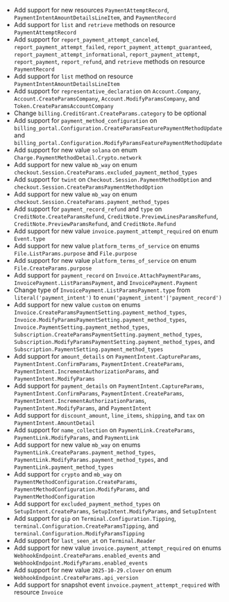 * Add support for new resources `PaymentAttemptRecord`, `PaymentIntentAmountDetailsLineItem`, and `PaymentRecord`
* Add support for `list` and `retrieve` methods on resource `PaymentAttemptRecord`
* Add support for `report_payment_attempt_canceled`, `report_payment_attempt_failed`, `report_payment_attempt_guaranteed`, `report_payment_attempt_informational`, `report_payment_attempt`, `report_payment`, `report_refund`, and `retrieve` methods on resource `PaymentRecord`
* Add support for `list` method on resource `PaymentIntentAmountDetailsLineItem`
* Add support for `representative_declaration` on `Account.Company`, `Account.CreateParamsCompany`, `Account.ModifyParamsCompany`, and `Token.CreateParamsAccountCompany`
* Change `billing.CreditGrant.CreateParams.category` to be optional
* Add support for `payment_method_configuration` on `billing_portal.Configuration.CreateParamsFeaturePaymentMethodUpdate` and `billing_portal.Configuration.ModifyParamsFeaturePaymentMethodUpdate`
* Add support for new value `solana` on enum `Charge.PaymentMethodDetail.Crypto.network`
* Add support for new value `mb_way` on enum `checkout.Session.CreateParams.excluded_payment_method_types`
* Add support for `twint` on `Checkout.Session.PaymentMethodOption` and `checkout.Session.CreateParamsPaymentMethodOption`
* Add support for new value `mb_way` on enum `checkout.Session.CreateParams.payment_method_types`
* Add support for `payment_record_refund` and `type` on `CreditNote.CreateParamsRefund`, `CreditNote.PreviewLinesParamsRefund`, `CreditNote.PreviewParamsRefund`, and `CreditNote.Refund`
* Add support for new value `invoice.payment_attempt_required` on enum `Event.type`
* Add support for new value `platform_terms_of_service` on enums `File.ListParams.purpose` and `File.purpose`
* Add support for new value `platform_terms_of_service` on enum `File.CreateParams.purpose`
* Add support for `payment_record` on `Invoice.AttachPaymentParams`, `InvoicePayment.ListParamsPayment`, and `InvoicePayment.Payment`
* Change type of `InvoicePayment.ListParamsPayment.type` from `literal('payment_intent')` to `enum('payment_intent'|'payment_record')`
* Add support for new value `custom` on enums `Invoice.CreateParamsPaymentSetting.payment_method_types`, `Invoice.ModifyParamsPaymentSetting.payment_method_types`, `Invoice.PaymentSetting.payment_method_types`, `Subscription.CreateParamsPaymentSetting.payment_method_types`, `Subscription.ModifyParamsPaymentSetting.payment_method_types`, and `Subscription.PaymentSetting.payment_method_types`
* Add support for `amount_details` on `PaymentIntent.CaptureParams`, `PaymentIntent.ConfirmParams`, `PaymentIntent.CreateParams`, `PaymentIntent.IncrementAuthorizationParams`, and `PaymentIntent.ModifyParams`
* Add support for `payment_details` on `PaymentIntent.CaptureParams`, `PaymentIntent.ConfirmParams`, `PaymentIntent.CreateParams`, `PaymentIntent.IncrementAuthorizationParams`, `PaymentIntent.ModifyParams`, and `PaymentIntent`
* Add support for `discount_amount`, `line_items`, `shipping`, and `tax` on `PaymentIntent.AmountDetail`
* Add support for `name_collection` on `PaymentLink.CreateParams`, `PaymentLink.ModifyParams`, and `PaymentLink`
* Add support for new value `mb_way` on enums `PaymentLink.CreateParams.payment_method_types`, `PaymentLink.ModifyParams.payment_method_types`, and `PaymentLink.payment_method_types`
* Add support for `crypto` and `mb_way` on `PaymentMethodConfiguration.CreateParams`, `PaymentMethodConfiguration.ModifyParams`, and `PaymentMethodConfiguration`
* Add support for `excluded_payment_method_types` on `SetupIntent.CreateParams`, `SetupIntent.ModifyParams`, and `SetupIntent`
* Add support for `gip` on `Terminal.Configuration.Tipping`, `terminal.Configuration.CreateParamsTipping`, and `terminal.Configuration.ModifyParamsTipping`
* Add support for `last_seen_at` on `Terminal.Reader`
* Add support for new value `invoice.payment_attempt_required` on enums `WebhookEndpoint.CreateParams.enabled_events` and `WebhookEndpoint.ModifyParams.enabled_events`
* Add support for new value `2025-10-29.clover` on enum `WebhookEndpoint.CreateParams.api_version`
* Add support for snapshot event `invoice.payment_attempt_required` with resource `Invoice`